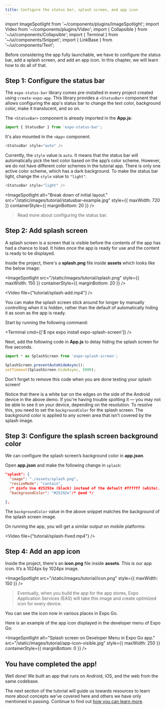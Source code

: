 ```yaml
---
title: Configure the status bar, splash screen, and app icon
---
```


import ImageSpotlight from '~/components/plugins/ImageSpotlight';
import Video from '~/components/plugins/Video';
import { Collapsible } from '~/ui/components/Collapsible';
import { Terminal } from '~/ui/components/Snippet';
import { LinkBase } from '~/ui/components/Text';

Before considering the app fully launchable, we have to configure the status bar, add a splash screen, and add an app icon. In this chapter, we will learn how to do all of that.

## Step 1: Configure the status bar

The <LinkBase href="/versions/latest/sdk/status-bar/" openInNewTab>`expo-status-bar`</LinkBase> library comes pre-installed in every project created using `create-expo-app`. This library provides a `<StatusBar>` component that allows configuring the app's status bar to change the text color, background color, make it translucent, and so on.

The `<StatusBar>` component is already imported in the **App.js**:

```js
import { StatusBar } from 'expo-status-bar';
```

It's also mounted in the `<App>` component.

```js
<StatusBar style="auto" />
```

Currently, the `style` value is `auto`. It means that the status bar will automatically pick the text color based on the app’s color scheme. However, we do not have different color schemes in the tutorial app. There is only one active color scheme, which has a dark background. To make the status bar light, change the `style` value to `"light"`.

```js
<StatusBar style="light" />
```

<ImageSpotlight alt="Break down of initial layout." src="/static/images/tutorial/statusbar-example.jpg" style={{ maxWidth: 720 }} containerStyle={{ marginBottom: 20 }} />

> Read more about <LinkBase href="https://docs.expo.dev/guides/configuring-statusbar/" openInNewTab>configuring the status bar</LinkBase>.

## Step 2: Add splash screen

A splash screen is a screen that is visible before the contents of the app has had a chance to load. It hides once the app is ready for use and the content is ready to be displayed.

Inside the project, there's a **splash.png** file inside **assets** which looks like the below image:

<ImageSpotlight src="/static/images/tutorial/splash.png" style={{ maxWidth: 150 }} containerStyle={{ marginBottom: 20 }} />

<Video file={"tutorial/splash-add.mp4"} />

<Collapsible summary="Is the app loading too quickly for you to get a good look at the splash screen?">

You can make the splash screen stick around for longer by manually controlling when it is hidden, rather than the default of automatically hiding it as soon as the app is ready.

Start by running the following command:

<Terminal cmd={['$ npx expo install expo-splash-screen']} />

Next, add the following code in **App.js** to delay hiding the splash screen for five seconds.

```js
import * as SplashScreen from 'expo-splash-screen';

SplashScreen.preventAutoHideAsync();
setTimeout(SplashScreen.hideAsync, 5000);
```

Don't forget to remove this code when you are done testing your splash screen!

</Collapsible>

Notice that there is a white bar on the edges on the side of the Android device in the above demo. If you're having trouble spotting it &mdash; you may not be able to see it on your device, depending on the resolution. To resolve this, you need to set the `backgroundColor` for the splash screen. The background color is applied to any screen area that isn't covered by the splash image.

## Step 3: Configure the splash screen background color

We can configure the splash screen’s background color in **app.json**.

Open **app.json** and make the following change in `splash`:

<!-- prettier-ignore -->
```json
"splash": {
  "image": "./assets/splash.png",
  "resizeMode": "contain",
  /* @info Use #25292e (black) instead of the default #ffffff (white). */
  "backgroundColor": "#25292e"/* @end */

},
```

The `backgroundColor` value in the above snippet matches the background of the splash screen image.

On running the app, you will get a similar output on mobile platforms:

<Video file={"tutorial/splash-fixed.mp4"} />

## Step 4: Add an app icon

Inside the project, there's an **icon.png** file inside **assets**. This is our app icon. It’s a 1024px by 1024px image.

<ImageSpotlight src="/static/images/tutorial/icon.png" style={{ maxWidth: 150 }} />

> Eventually, when you build the app for the app stores, Expo Application Services (EAS) will take this image and create optimized icon for every device.

You can see the icon now in various places in Expo Go.

Here is an example of the app icon displayed in the developer menu of Expo Go:

<ImageSpotlight alt="Splash screen on Developer Menu in Expo Go app." src="/static/images/tutorial/app-icon-visible.jpg" style={{ maxWidth: 250 }} containerStyle={{ marginBottom: 0 }} />

## You have completed the app!

Well done! We built an app that runs on Android, iOS, and the web from the same codebase.

The next section of the tutorial will guide us towards resources to learn more about concepts we've covered here and others we have only mentioned in passing. Continue to find out [how you can learn more](/tutorial/follow-up).

